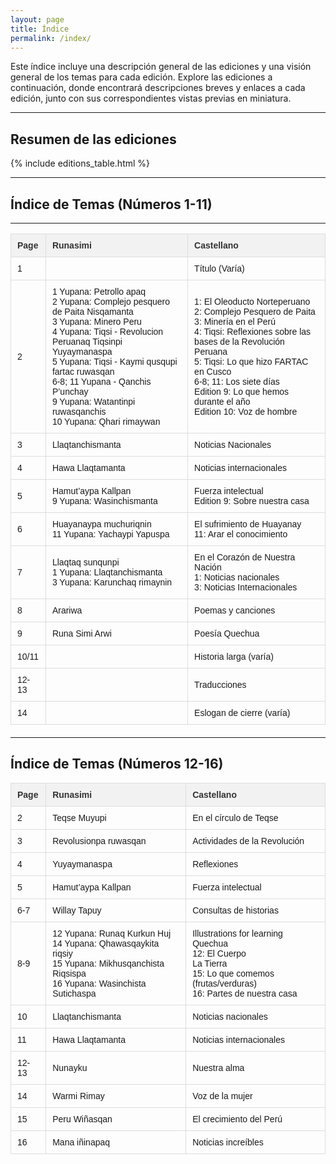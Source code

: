 ```yaml
---
layout: page
title: Índice
permalink: /index/
---
```

Este índice incluye una descripción general de las ediciones y una visión general de los temas para cada edición. Explore las ediciones a continuación, donde encontrará descripciones breves y enlaces a cada edición, junto con sus correspondientes vistas previas en miniatura.

---

## Resumen de las ediciones

{% include editions_table.html %}

---

## Índice de Temas (Números 1-11)

---
<!-- Table 1: General Layout (Issues 1-11) -->
<table class="tableizer-table">
  <thead>
    <tr class="tableizer-firstrow">
      <th>Page</th>
      <th>Runasimi</th>
      <th>Castellano</th>
    </tr>
  </thead>
  <tbody>
    <tr><td>1</td><td>&nbsp;</td><td>Título (Varía)</td></tr>
    <tr><td>2</td><td>1 Yupana: Petrollo apaq<br>2 Yupana: Complejo pesquero de Paita Nisqamanta<br>3 Yupana: Minero Peru<br>4 Yupana: Tiqsi - Revolucion Peruanaq Tiqsinpi Yuyaymanaspa<br>5 Yupana: Tiqsi - Kaymi qusqupi fartac ruwasqan<br>6-8; 11 Yupana - Qanchis P’unchay<br>9 Yupana: Watantinpi ruwasqanchis<br>10 Yupana: Qhari rimaywan</td><td>1: El Oleoducto Norteperuano<br>2: Complejo Pesquero de Paita<br> 3: Minería en el Perú<br>4: Tiqsi: Reflexiones sobre las bases de la Revolución Peruana<br>5: Tiqsi: Lo que hizo FARTAC en Cusco<br>6-8; 11: Los siete días<br>Edition 9: Lo que hemos durante el año<br>Edition 10: Voz de hombre</td></tr>
    <tr><td>3</td><td>Llaqtanchismanta</td><td>Noticias Nacionales</td></tr>
    <tr><td>4</td><td>Hawa Llaqtamanta</td><td>Noticias internacionales</td></tr>
    <tr><td>5</td><td>Hamut’aypa Kallpan<br>9 Yupana: Wasinchismanta</td><td>Fuerza intelectual<br>Edition 9: Sobre nuestra casa</td></tr>
    <tr><td>6</td><td>Huayanaypa muchuriqnin<br>11 Yupana: Yachaypi Yapuspa</td><td>El sufrimiento de Huayanay<br>11: Arar el conocimiento</td></tr>
    <tr><td>7</td><td>Llaqtaq sunqunpi<br>1 Yupana: Llaqtanchismanta<br>3 Yupana: Karunchaq rimaynin</td><td>En el Corazón de Nuestra Nación<br>1: Noticias nacionales<br>3: Noticias Internacionales</td></tr>
    <tr><td>8</td><td>Arariwa</td><td>Poemas y canciones</td></tr>
    <tr><td>9</td><td>Runa Simi Arwi</td><td>Poesía Quechua</td></tr>
    <tr><td>10/11</td><td>&nbsp;</td><td>Historia larga (varía)</td></tr>
    <tr><td>12-13</td><td>&nbsp;</td><td>Traducciones</td></tr>
    <tr><td>14</td><td>&nbsp;</td><td>Eslogan de cierre (varía)</td></tr>
  </tbody>
</table>

---

## Índice de Temas (Números 12-16)
<!-- Table 2: General Layout (Issues 12-16) -->

<table class="tableizer-table">
  <thead>
    <tr class="tableizer-firstrow">
      <th>Page</th>
      <th>Runasimi</th>
      <th>Castellano</th>
    </tr>
  </thead>
  <tbody>
    <tr><td>2</td><td>Teqse Muyupi</td><td>En el círculo de Teqse</td></tr>
    <tr><td>3</td><td>Revolusionpa ruwasqan</td><td>Actividades de la Revolución</td></tr>
    <tr><td>4</td><td>Yuyaymanaspa</td><td>Reflexiones</td></tr>
    <tr><td>5</td><td>Hamut’aypa Kallpan</td><td>Fuerza intelectual</td></tr>
    <tr><td>6-7</td><td>Willay Tapuy</td><td>Consultas de historias</td></tr>
    <tr><td>8-9</td><td>12 Yupana: Runaq Kurkun Huj<br>14 Yupana: Qhawasqaykita riqsiy<br>15 Yupana: Mikhusqanchista Riqsispa<br>16 Yupana: Wasinchista Sutichaspa</td><td>Illustrations for learning Quechua<br>12: El Cuerpo<br>La Tierra<br>15: Lo que comemos (frutas/verduras)<br>16: Partes de nuestra casa</td></tr>
    <tr><td>10</td><td>Llaqtanchismanta</td><td>Noticias nacionales</td></tr>
    <tr><td>11</td><td>Hawa Llaqtamanta</td><td>Noticias internacionales</td></tr>
    <tr><td>12-13</td><td>Nunayku</td><td>Nuestra alma</td></tr>
    <tr><td>14</td><td>Warmi Rimay</td><td>Voz de la mujer</td></tr>
    <tr><td>15</td><td>Peru Wiñasqan</td><td>El crecimiento del Perú</td></tr>
    <tr><td>16</td><td>Mana iñinapaq</td><td>Noticias increíbles</td></tr>
  </tbody>
</table>

<style type="text/css">
  .tableizer-table {
    width: 100%;
    border-collapse: collapse;
    margin-bottom: 20px;
  }

  .tableizer-table th,
  .tableizer-table td {
    border: 1px solid #ddd;
    padding: 10px;
    text-align: left;
    font-family: Arial, sans-serif;
    font-size: 14px;
    word-wrap: break-word;
  }

  .tableizer-table th {
    background-color: #f2f2f2;
    font-weight: bold;
    color: #333;
  }

  .tableizer-table .tableizer-firstrow {
    background-color: #4CAF50;
    color: white;
  }

  .tableizer-table .tg-baqh {
    text-align: center;
    vertical-align: top;
  }

  .tableizer-table .tg-f8tv {
    font-style: italic;
    vertical-align: top;
  }

  .tableizer-table .tg-0pky {
    vertical-align: top;
  }

  .tableizer-table td {
    max-width: 300px;
  }

  .tableizer-table .tg-baqh {
    text-align: center;
    vertical-align: top;
  }

  .tableizer-table .tg-f8tv {
    font-style: italic;
    vertical-align: top;
  }

  .tableizer-table .tg-0pky {
    text-align: left;
    vertical-align: top;
  }

  .tableizer-table .tg-baqh,
  .tableizer-table .tg-f8tv {
    word-break: break-word;
  }

</style>
